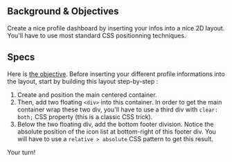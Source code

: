 ## Background & Objectives

Create a nice profile dashboard by inserting your infos into a nice 2D layout. You'll have to use most standard CSS positionning techniques.

## Specs

Here is [the objective](http://lewagon.github.io/html-css-challenges/05-profile-dashboard/). Before inserting your different profile informations into the layout, start by building this layout step-by-step :

1. Create and position the main centered container.
1. Then, add two floating `<div>` into this container. In order to get the main container wrap these two div, you'll have to use a third div with `clear: both;` CSS property (this is a classic CSS trick).
1. Below the two floating div, add the bottom footer division. Notice the absolute position of the icon list at bottom-right of this footer div. You will have to use a `relative > absolute` CSS pattern to get this result.


Your turn!